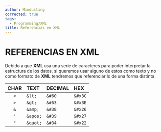 ```yaml
---
author: Mindusting
corrected: true
tags:
  - Programming/XML
title: Referencias en XML
---
```


# REFERENCIAS EN XML

Debido a que **XML** usa una serie de caracteres para poder interpretar la estructura de los datos, si queremos usar alguno de estos como texto y no como formato de **XML** tendremos que referenciar lo de una forma distinta.

| CHAR | TEXT     | DECIMAL | HEX     |
|:----:|:-------- |:------- |:------- |
| `<`  | `&lt;`   | `&#60`  | `&#x3C` |
| `>`  | `&gt;`   | `&#63`  | `&#x3E` |
| `&`  | `&amp;`  | `&#38`  | `&#x26` |
| `'`  | `&apos;` | `&#39`  | `&#x27` |
| `"`  | `&quot;` | `&#34`  | `&#x22` |
